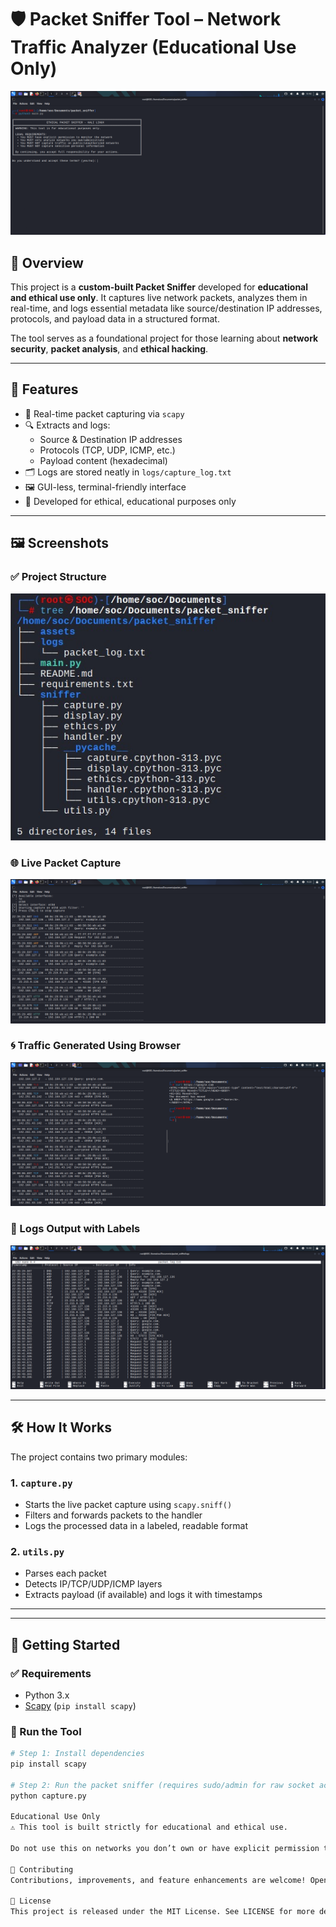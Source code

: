 # 🛡️ Packet Sniffer Tool – Network Traffic Analyzer (Educational Use Only)

![Ethical Banner](assets/ethical_banner.png)

## 📌 Overview

This project is a **custom-built Packet Sniffer** developed for **educational and ethical use only**. It captures live network packets, analyzes them in real-time, and logs essential metadata like source/destination IP addresses, protocols, and payload data in a structured format.

The tool serves as a foundational project for those learning about **network security**, **packet analysis**, and **ethical hacking**.

---

## 🎯 Features

- 📡 Real-time packet capturing via `scapy`
- 🔍 Extracts and logs:
  - Source & Destination IP addresses
  - Protocols (TCP, UDP, ICMP, etc.)
  - Payload content (hexadecimal)
- 🗂 Logs are stored neatly in `logs/capture_log.txt`
- 🖼 GUI-less, terminal-friendly interface
- 🔐 Developed for ethical, educational purposes only

---

## 🖼️ Screenshots

### ✅ Project Structure
![Project Structure](assets/Project_Structure.jpeg)

### 🌐 Live Packet Capture
![Live Capture](assets/live_capture.png)

### 🌀 Traffic Generated Using Browser
![Generated Traffic](assets/generated_traffic.png)

### 📝 Logs Output with Labels
![Logs Output](assets/logs_output.png)

---

## 🛠️ How It Works

The project contains two primary modules:

### 1. `capture.py`
- Starts the live packet capture using `scapy.sniff()`
- Filters and forwards packets to the handler
- Logs the processed data in a labeled, readable format

### 2. `utils.py`
- Parses each packet
- Detects IP/TCP/UDP/ICMP layers
- Extracts payload (if available) and logs it with timestamps

---

---

## 🚀 Getting Started

### ✅ Requirements
- Python 3.x
- [Scapy](https://scapy.readthedocs.io/en/latest/) (`pip install scapy`)

### 🔧 Run the Tool

```bash
# Step 1: Install dependencies
pip install scapy

# Step 2: Run the packet sniffer (requires sudo/admin for raw socket access)
python capture.py

Educational Use Only
⚠️ This tool is built strictly for educational and ethical use.

Do not use this on networks you don’t own or have explicit permission to monitor.

🤝 Contributing
Contributions, improvements, and feature enhancements are welcome! Open a pull request or submit issues.

📄 License
This project is released under the MIT License. See LICENSE for more details.



